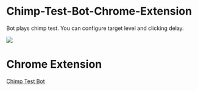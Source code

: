 # Chimp-Test-Bot-Chrome-Extension
Bot plays chimp test. You can configure target level and clicking delay.

<img src = "/media/test.gif"></img>

# Chrome Extension

[Chimp Test Bot](https://chrome.google.com/webstore/detail/chimp-test-bot/fgcogcngjdigeolhgiblbfhbihecimgd?hl=tr&authuser=0)
